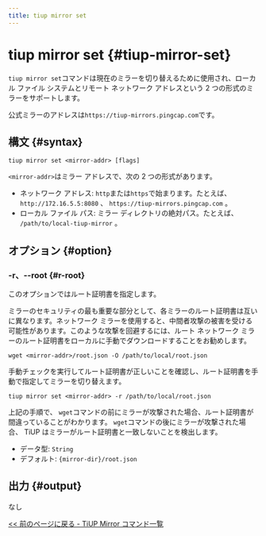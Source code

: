 ```yaml
---
title: tiup mirror set
---
```


# tiup mirror set {#tiup-mirror-set}

`tiup mirror set`コマンドは現在のミラーを切り替えるために使用され、ローカル ファイル システムとリモート ネットワーク アドレスという 2 つの形式のミラーをサポートします。

公式ミラーのアドレスは`https://tiup-mirrors.pingcap.com`です。

## 構文 {#syntax}

```shell
tiup mirror set <mirror-addr> [flags]
```

`<mirror-addr>`はミラー アドレスで、次の 2 つの形式があります。

-   ネットワーク アドレス: `http`または`https`で始まります。たとえば、 `http://172.16.5.5:8080` 、 `https://tiup-mirrors.pingcap.com` 。
-   ローカル ファイル パス: ミラー ディレクトリの絶対パス。たとえば、 `/path/to/local-tiup-mirror` 。

## オプション {#option}

### -r、--root {#r-root}

このオプションではルート証明書を指定します。

ミラーのセキュリティの最も重要な部分として、各ミラーのルート証明書は互いに異なります。ネットワーク ミラーを使用すると、中間者攻撃の被害を受ける可能性があります。このような攻撃を回避するには、ルート ネットワーク ミラーのルート証明書をローカルに手動でダウンロードすることをお勧めします。

```
wget <mirror-addr>/root.json -O /path/to/local/root.json
```

手動チェックを実行してルート証明書が正しいことを確認し、ルート証明書を手動で指定してミラーを切り替えます。

```
tiup mirror set <mirror-addr> -r /path/to/local/root.json
```

上記の手順で、 `wget`コマンドの前にミラーが攻撃された場合、ルート証明書が間違っていることがわかります。 `wget`コマンドの後にミラーが攻撃された場合、 TiUP はミラーがルート証明書と一致しないことを検出します。

-   データ型: `String`
-   デフォルト: `{mirror-dir}/root.json`

## 出力 {#output}

なし

[&lt;&lt; 前のページに戻る - TiUP Mirror コマンド一覧](/tiup/tiup-command-mirror.md#command-list)
